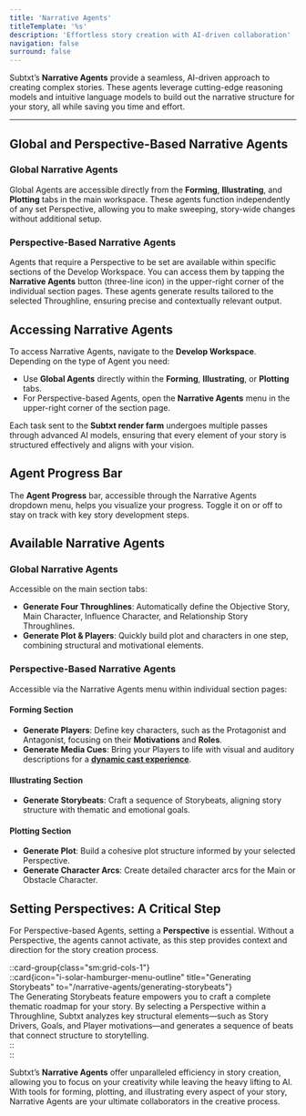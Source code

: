 ```yaml
---
title: 'Narrative Agents'  
titleTemplate: '%s'  
description: 'Effortless story creation with AI-driven collaboration'  
navigation: false  
surround: false  
---
```


Subtxt’s **Narrative Agents** provide a seamless, AI-driven approach to creating complex stories. These agents leverage cutting-edge reasoning models and intuitive language models to build out the narrative structure for your story, all while saving you time and effort.

---

## Global and Perspective-Based Narrative Agents  

### **Global Narrative Agents**  

Global Agents are accessible directly from the **Forming**, **Illustrating**, and **Plotting** tabs in the main workspace. These agents function independently of any set Perspective, allowing you to make sweeping, story-wide changes without additional setup.  

### **Perspective-Based Narrative Agents**  

Agents that require a Perspective to be set are available within specific sections of the Develop Workspace. You can access them by tapping the **Narrative Agents** button (three-line icon) in the upper-right corner of the individual section pages. These agents generate results tailored to the selected Throughline, ensuring precise and contextually relevant output.

## Accessing Narrative Agents  

To access Narrative Agents, navigate to the **Develop Workspace**. Depending on the type of Agent you need:  
- Use **Global Agents** directly within the **Forming**, **Illustrating**, or **Plotting** tabs.  
- For Perspective-based Agents, open the **Narrative Agents** menu in the upper-right corner of the section page.  

Each task sent to the **Subtxt render farm** undergoes multiple passes through advanced AI models, ensuring that every element of your story is structured effectively and aligns with your vision.

## Agent Progress Bar  

The **Agent Progress** bar, accessible through the Narrative Agents dropdown menu, helps you visualize your progress. Toggle it on or off to stay on track with key story development steps.

## Available Narrative Agents  

### **Global Narrative Agents**  

Accessible on the main section tabs:  
- **Generate Four Throughlines**: Automatically define the Objective Story, Main Character, Influence Character, and Relationship Story Throughlines.  
- **Generate Plot & Players**: Quickly build plot and characters in one step, combining structural and motivational elements.  

### **Perspective-Based Narrative Agents**  

Accessible via the Narrative Agents menu within individual section pages:  

#### **Forming Section**  

- **Generate Players**: Define key characters, such as the Protagonist and Antagonist, focusing on their **Motivations** and **Roles**.  
- **Generate Media Cues**: Bring your Players to life with visual and auditory descriptions for a [**dynamic cast experience**](/narrative-aspects/players#generating-media-cues).  

#### **Illustrating Section**  

- **Generate Storybeats**: Craft a sequence of Storybeats, aligning story structure with thematic and emotional goals.  

#### **Plotting Section**  

- **Generate Plot**: Build a cohesive plot structure informed by your selected Perspective.  
- **Generate Character Arcs**: Create detailed character arcs for the Main or Obstacle Character.

## Setting Perspectives: A Critical Step  

For Perspective-based Agents, setting a **Perspective** is essential. Without a Perspective, the agents cannot activate, as this step provides context and direction for the story creation process. 

::card-group{class="sm:grid-cols-1"}  
  ::card{icon="i-solar-hamburger-menu-outline" title="Generating Storybeats" to="/narrative-agents/generating-storybeats"}  
  The Generating Storybeats feature empowers you to craft a complete thematic roadmap for your story. By selecting a Perspective within a Throughline, Subtxt analyzes key structural elements—such as Story Drivers, Goals, and Player motivations—and generates a sequence of beats that connect structure to storytelling.  
  ::  
::  

Subtxt’s **Narrative Agents** offer unparalleled efficiency in story creation, allowing you to focus on your creativity while leaving the heavy lifting to AI. With tools for forming, plotting, and illustrating every aspect of your story, Narrative Agents are your ultimate collaborators in the creative process.
